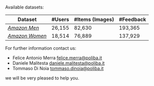 Available datasets:

Dataset | #Users | #Items (Images)  | #Feedback
--- | --- | --- | ---  
*[Amazon Men](https://bit.ly/2xNnQu1)* | 26,155 | 82,630 | 193,365
*[Amazon Women](https://bit.ly/2S60XZA)* | 18,514 | 76,889 | 137,929


For further information contact us:

* Felice Antonio Merra [felice.merra@poliba.it](felice.merra@poliba.it)
* Daniele Malitesta [daniele.malitesta@poliba.it](daniele.malitesta@poliba.it)
* Tommaso Di Noia [tommaso.dinoia@poliba.it](tommaso.dinoia@poliba.it)
 
 we will be very pleased to help you. 
